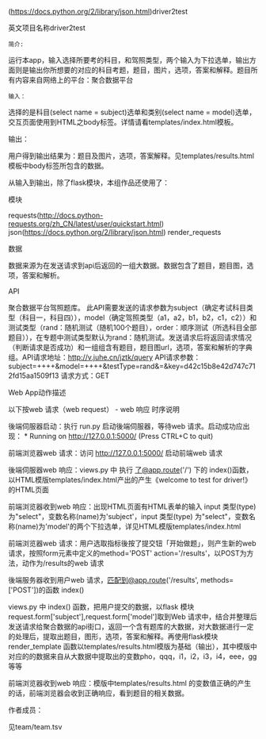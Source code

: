 (https://docs.python.org/2/library/json.html)driver2test

英文项目名称driver2test


	简介:


运行本app，输入选择所要考的科目，和驾照类型，两个输入为下拉选单，输出方面则是输出你所想要的对应的科目考题，题目，图片，选项，答案和解释。题目所有内容来自网络上的平台：聚合数据平台


	输入：



选择的是科目(select name = subject)选单和类别(select name = model)选单，交互页面使用到HTML之body标签。详情请看templates/index.html模板。


输出：


用户得到输出结果为：题目及图片，选项，答案解释。见templates/results.html模板中body标签所包含的数据。


从输入到输出，除了flask模块，本组作品还使用了：



模块


requests(http://docs.python-requests.org/zh_CN/latest/user/quickstart.html)
json(https://docs.python.org/2/library/json.html)
render_requests


数据


数据来源为在发送请求到api后返回的一组大数据。数据包含了题目，题目图，选项，答案和解析。


API


聚合数据平台驾照题库。
此API需要发送的请求参数为subject（确定考试科目类型（科目一，科目四）），model（确定驾照类型（a1，a2，b1，b2，c1，c2））和测试类型（rand：随机测试（随机100个题目），order：顺序测试（所选科目全部题目）），在专题中测试类型默认为rand：随机测试。发送请求后将返回请求情况（判断请求是否成功）和一组组含有题目，题目图url，选项，答案和解析的字典组。API请求地址：http://v.juhe.cn/jztk/query
API请求参数：subject=++++&model=++++&testType=rand&=&key=d42c15b8e42d747c712fd15aa1509f13
请求方式：GET



Web App动作描述



以下按web 请求（web request） - web 响应 时序说明



後端伺服器启动：执行 run.py 启动後端伺服器，等待web 请求。启动成功应出现： * Running on http://127.0.0.1:5000/ (Press CTRL+C to quit)


前端浏览器web 请求：访问 http://127.0.0.1:5000/ 启动前端web 请求



後端伺服器web 响应：views.py 中 执行 了@app.route('/') 下的 index()函数，以HTML模版templates/index.html产出的产生《welcome to test for driver!》的HTML页面



前端浏览器收到web 响应：出现HTML页面有HTML表单的输入 input 类型(type) 为"select"，变数名称(name)为'subject'，input 类型(type) 为"select"，变数名称(name)为'model'的两个下拉选单，详见HTML模版templates/index.html



前端浏览器web 请求：用户选取指标後按了提交钮「开始做题」，则产生新的web 请求，按照form元素中定义的method='POST' action='/results'，以POST为方法，动作为/results的web 请求



後端服务器收到用户web 请求，匹配到@app.route('/results', methods=['POST'])的函数 index()



views.py 中 index() 函数，把用户提交的数据，以flask 模块request.form['subject'],request.form['model']取到Web 请求中，结合并整理后发送请求给聚合数据的api街口，返回一个含有题库的大数据，对大数据进行一定的处理后，提取出题目，图形，选项，答案和解释。再使用flask模块render_template 函数以templates/results.html模版为基础（输出），其中模版中对应的的数据来自从大数据中提取出的变数pho，qqq，i1，i2，i3，i4，eee，gg等等



前端浏览器收到web 响应：模版中templates/results.html 的变数值正确的产生的话，前端浏览器会收到正确响应，看到题目的相关数据。



作者成员：


见team/team.tsv
